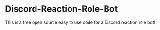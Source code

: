 # Discord-Reaction-Role-Bot
This is a free open source easy to use code for a Discord reaction role bot!

